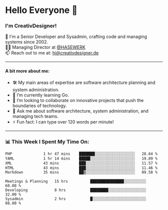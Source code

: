 # Hello Everyone 👋

### I'm CreativDesigner!

🔭 I'm a Senior Developer and Sysadmin, crafting code and managing systems since 2002.  
👨‍💼 Managing Director at [@HASEWERK](https://github.com/HASEWERK)  
📫 Reach out to me at: [hi@creativdesigner.de](mailto:hi@creativdesigner.de)  

---

#### A bit more about me:

- 🛠 My main areas of expertise are software architecture planning and system administration.
- 🌱 I’m currently learning Go.
- 👯 I’m looking to collaborate on innovative projects that push the boundaries of technology.
- 💬 Ask me about software architecture, system administration, and managing tech teams.
- ⚡ Fun fact: I can type over 120 words per minute!  

---

### 📊 **This Week I Spent My Time On:**

<!--START_SECTION:waka-->

```txt
PHP              1 hr 47 mins    ███████░░░░░░░░░░░░░░░░░░   28.64 %
YAML             1 hr 14 mins    █████░░░░░░░░░░░░░░░░░░░░   19.89 %
XML              43 mins         ███░░░░░░░░░░░░░░░░░░░░░░   11.57 %
HTML             43 mins         ███░░░░░░░░░░░░░░░░░░░░░░   11.46 %
Markdown         35 mins         ██▒░░░░░░░░░░░░░░░░░░░░░░   09.58 %
```

<!--END_SECTION:waka-->

```text
Meetings & Planning   15 hrs          ███████████████░░░░░░░░░░   60.00 % 
Developing            8 hrs           ████████░░░░░░░░░░░░░░░░░   32.00 % 
Sysadmin              2 hrs           █░░░░░░░░░░░░░░░░░░░░░░░░   08.00 %

